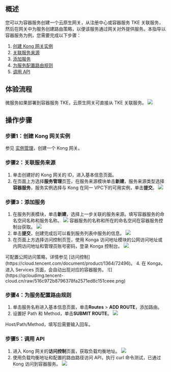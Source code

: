 

## 概述
您可以为容器服务创建一个云原生网关，从注册中心或容器服务 TKE 关联服务，然后在网关中为服务创建路由策略，以便该服务通过网关对外提供服务。本指导以容器服务为例，您需要完成以下步骤：

1. [创建 Kong 网关实例](#step1)
2. [关联服务来源](#step2)
3. [添加服务](#step3)
4. [为服务配置路由规则](#step4)
5. [调用 API](#step5)

## 体验流程
微服务如果部署到容器服务 TKE，云原生网关可直接从 TKE 关联服务。
![](https://qcloudimg.tencent-cloud.cn/raw/4f4faf4d2f50526decf3939058cbac60.png)

## 操作步骤
[](id:step1)
### 步骤1：创建 Kong 网关实例
参见 [实例管理](https://cloud.tencent.com/document/product/1364/72495)，创建一个 Kong 网关。

[](id:step2)
### 步骤2：关联服务来源
1. 单击创建好的 Kong 网关的 ID，进入基本信息页面。
2. 在页面上方选择**服务管理**页签，在服务来源模块单击**新建**，服务来源类型选择**容器服务**，服务实例选择与 Kong 在同一 VPC下的可用实例，单击**提交**。
![](https://qcloudimg.tencent-cloud.cn/raw/2cc9a9a9a24e9228e9d4a0e759f8f3c7.png)

[](id:step3)
### 步骤3：添加服务
1. 在服务列表模块，单击**新建**，选择上一步关联的服务来源。填写容器服务的命名空间名称和服务名称。
![](https://qcloudimg.tencent-cloud.cn/raw/ef30fa2f30fb356ddc8280220cfda813.png)
容器服务的名称和所在的命名空间在容器服务控制台获取。
![](https://qcloudimg.tencent-cloud.cn/raw/e8f1e4b2318c272b6350e952dfa3ef28.png)
2. 单击**提交**，创建完成后可以看到服务列表中服务的信息。
![](https://qcloudimg.tencent-cloud.cn/raw/5e4228420763341362f78c8547cd4d8c.png)
3. 在页面上方选择访问控制页签，使用 Konga 访问地址模块的公网访问地址或内网访问地址和管理员账号密码，登录 Konga 控制台。
![](https://qcloudimg.tencent-cloud.cn/raw/cc65fe1d4692f0ac7b06c11cf9eb01e1.png)
<dx-alert infotype="explain" title="">
可配置公网访问策略，详情参见 [访问控制](https://cloud.tencent.com/document/product/1364/72496)。
</dx-alert>
4. 在 Konga，进入 Services 页面，会自动出现对应的容器服务。
![](https://qcloudimg.tencent-cloud.cn/raw/516c972b8796378fa2571ed8c151ceee.png)

[](id:step4)
### 步骤4：为服务配置路由规则
1. 单击服务名称进入基本信息页面，单击**Routes** > **ADD ROUTE**，添加路由。
2. 设置好 Path 和 Method，单击**SUBMIT ROUTE**。
![](https://qcloudimg.tencent-cloud.cn/raw/eaac139e341c3111d9990863f9fcaebc.png)
<dx-alert infotype="notice" title="">
Host/Path/Method，填写后需要输入回车。
</dx-alert>

[](id:step5)
### 步骤5：调用 API
1. 进入 Kong 网关的**访问控制**页面，获取负载均衡地址。
![](https://qcloudimg.tencent-cloud.cn/raw/6ad05d54f7a9733a15696dd34f45fbe7.png)
2. 使用负载均衡地址和配置的路由路径访问 API，执行 curl 命令测试，已通过 Kong 访问到容器服务。
![](https://qcloudimg.tencent-cloud.cn/raw/6d9f211bb944d9ae1d3b02aa2510e3da.png)
